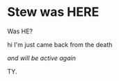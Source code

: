 # Stew was **HERE**

Was HE?

hi I'm just came back from the death

*and will be active again*

 TY. 